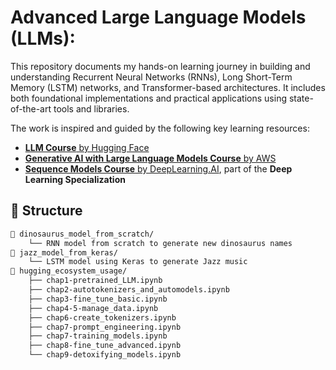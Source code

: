 # Advanced Large Language Models (LLMs):

This repository documents my hands-on learning journey in building and understanding Recurrent Neural Networks (RNNs), Long Short-Term Memory (LSTM) networks, and Transformer-based architectures. It includes both foundational implementations and practical applications using state-of-the-art tools and libraries.

The work is inspired and guided by the following key learning resources:

- [**LLM Course** by Hugging Face](https://huggingface.co/learn/llm-course/)
- [**Generative AI with Large Language Models Course** by AWS](https://www.coursera.org/learn/generative-ai-with-llms)
- [**Sequence Models Course** by DeepLearning.AI](https://www.coursera.org/learn/nlp-sequence-models), part of the **Deep Learning Specialization**

## 📁 Structure

```bash
📂 dinosaurus_model_from_scratch/
    └── RNN model from scratch to generate new dinosaurus names
📂 jazz_model_from_keras/
    └── LSTM model using Keras to generate Jazz music
📂 hugging_ecosystem_usage/
    ├── chap1-pretrained_LLM.ipynb
    ├── chap2-autotokenizers_and_automodels.ipynb
    ├── chap3-fine_tune_basic.ipynb
    ├── chap4-5-manage_data.ipynb
    ├── chap6-create_tokenizers.ipynb
    ├── chap7-prompt_engineering.ipynb
    ├── chap7-training_models.ipynb
    ├── chap8-fine_tune_advanced.ipynb
    └── chap9-detoxifying_models.ipynb
